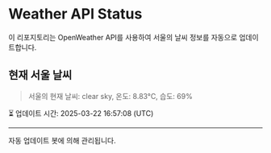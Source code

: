 
# Weather API Status

이 리포지토리는 OpenWeather API를 사용하여 서울의 날씨 정보를 자동으로 업데이트합니다.

## 현재 서울 날씨
> 서울의 현재 날씨: clear sky, 온도: 8.83°C, 습도: 69%

⏳ 업데이트 시간: 2025-03-22 16:57:08 (UTC)

---
자동 업데이트 봇에 의해 관리됩니다.
